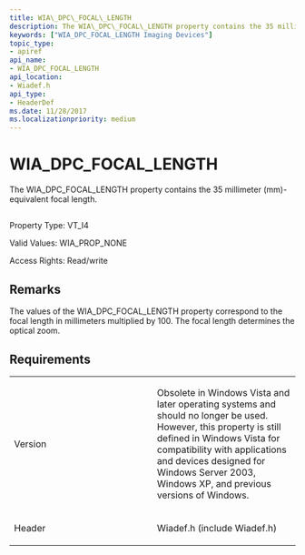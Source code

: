 ```yaml
---
title: WIA\_DPC\_FOCAL\_LENGTH
description: The WIA\_DPC\_FOCAL\_LENGTH property contains the 35 millimeter (mm)-equivalent focal length.
keywords: ["WIA_DPC_FOCAL_LENGTH Imaging Devices"]
topic_type:
- apiref
api_name:
- WIA_DPC_FOCAL_LENGTH
api_location:
- Wiadef.h
api_type:
- HeaderDef
ms.date: 11/28/2017
ms.localizationpriority: medium
---
```


# WIA\_DPC\_FOCAL\_LENGTH


The WIA\_DPC\_FOCAL\_LENGTH property contains the 35 millimeter (mm)-equivalent focal length.

## <span id="ddk_wia_dpc_focal_length_si"></span><span id="DDK_WIA_DPC_FOCAL_LENGTH_SI"></span>


Property Type: VT\_I4

Valid Values: WIA\_PROP\_NONE

Access Rights: Read/write

## Remarks

The values of the WIA\_DPC\_FOCAL\_LENGTH property correspond to the focal length in millimeters multiplied by 100. The focal length determines the optical zoom.

## Requirements

<table>
<colgroup>
<col width="50%" />
<col width="50%" />
</colgroup>
<tbody>
<tr class="odd">
<td><p>Version</p></td>
<td><p>Obsolete in Windows Vista and later operating systems and should no longer be used. However, this property is still defined in Windows Vista for compatibility with applications and devices designed for Windows Server 2003, Windows XP, and previous versions of Windows.</p></td>
</tr>
<tr class="even">
<td><p>Header</p></td>
<td>Wiadef.h (include Wiadef.h)</td>
</tr>
</tbody>
</table>

 

 





